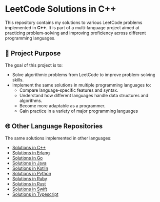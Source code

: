 # LeetCode Solutions in C++

This repository contains my solutions to various LeetCode problems implemented
in **C++**. It is part of a multi-language project aimed at practicing
problem-solving and improving proficiency across different programming
languages.

## 📌 Project Purpose

The goal of this project is to:

- Solve algorithmic problems from LeetCode to improve problem-solving skills.
- Implement the same solutions in multiple programming languages to:
  - Compare language-specific features and syntax.
  - Understand how different languages handle data structures and algorithms.
  - Become more adaptable as a programmer.
  - Gain practice in a variety of major programming languages

## 🌐 Other Language Repositories

The same solutions implemented in other languages:

- [Solutions in C++](https://github.com/zellenon/leetcode-cpp)
- [Solutions in Erlang](https://github.com/zellenon/leetcode-erlang)
- [Solutions in Go](https://github.com/zellenon/leetcode-go)
- [Solutions in Java](https://github.com/zellenon/leetcode-java)
- [Solutions in Kotlin](https://github.com/zellenon/leetcode-kotlin)
- [Solutions in Python](https://github.com/zellenon/leetcode-python)
- [Solutions in Ruby](https://github.com/zellenon/leetcode-ruby)
- [Solutions in Rust](https://github.com/zellenon/leetcode-rust)
- [Solutions in Swift](https://github.com/zellenon/leetcode-swift)
- [Solutions in Typescript](https://github.com/zellenon/leetcode-typescript)
